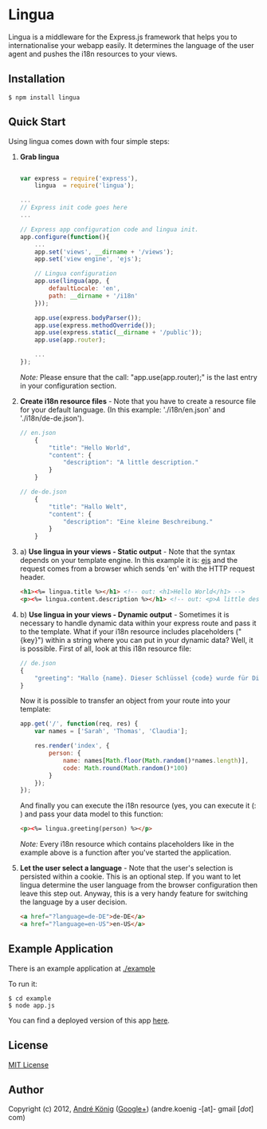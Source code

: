 # Lingua

Lingua is a middleware for the Express.js framework that helps you to internationalise your webapp easily. It determines the language of the user agent and pushes the i18n resources to your views.

## Installation

    $ npm install lingua

## Quick Start

Using lingua comes down with four simple steps:

1. **Grab lingua**

    ```javascript

    var express = require('express'),
        lingua  = require('lingua');

    ...
    // Express init code goes here
    ...    

    // Express app configuration code and lingua init.
    app.configure(function(){
        ...
        app.set('views', __dirname + '/views');
        app.set('view engine', 'ejs');

        // Lingua configuration
        app.use(lingua(app, {
            defaultLocale: 'en',
            path: __dirname + '/i18n'
        }));

        app.use(express.bodyParser());
        app.use(express.methodOverride());
        app.use(express.static(__dirname + '/public'));
        app.use(app.router);

        ...
    });
    ```
    _Note:_ Please ensure that the call: "app.use(app.router);" is the last entry in your configuration section.

2. **Create i18n resource files** - Note that you have to create a resource file for your default language. (In this example: './i18n/en.json' and './i18n/de-de.json').

    ```javascript
    // en.json
        {
            "title": "Hello World",
            "content": {
                "description": "A little description."
            }
        }

    // de-de.json
        {
            "title": "Hallo Welt",
            "content": {
                "description": "Eine kleine Beschreibung."
            }
        }
    ```

3. a) **Use lingua in your views - Static output** - Note that the syntax depends on your template engine. In this example it is: [ejs](http://embeddedjs.com/) and the request comes from a browser which sends 'en' with the HTTP request header.

    ```html
    <h1><%= lingua.title %></h1> <!-- out: <h1>Hello World</h1> -->
    <p><%= lingua.content.description %></h1> <!-- out: <p>A little description.</p> -->
    ```

3. b) **Use lingua in your views - Dynamic output** - Sometimes it is necessary to handle dynamic data within your express route and pass it to the template. What if your i18n resource includes placeholders ("{key}") within a string where you can put in your dynamic data? Well, it is possible. First of all, look at this i18n resource file:

    ```javascript
    // de.json
    {
        "greeting": "Hallo {name}. Dieser Schlüssel {code} wurde für Dich generiert."
    }
    ```

    Now it is possible to transfer an object from your route into your template:

    ```javascript
    app.get('/', function(req, res) {
        var names = ['Sarah', 'Thomas', 'Claudia'];

        res.render('index', {
            person: {
                name: names[Math.floor(Math.random()*names.length)],
                code: Math.round(Math.random()*100)
            }
        });
    });
    ```

    And finally you can execute the i18n resource (yes, you can execute it (: ) and pass your data model to this function:

    ```html
    <p><%= lingua.greeting(person) %></p>
    ```

    _Note:_ Every i18n resource which contains placeholders like in the example above is a function after you've started the application.

4. **Let the user select a language** - Note that the user's selection is persisted within a cookie. This is an optional step. If you want to let lingua determine the user language from the browser configuration then leave this step out. Anyway, this is a very handy feature for switching the language by a user decision.

    ```html
    <a href="?language=de-DE">de-DE</a>
    <a href="?language=en-US">en-US</a>
    ```


## Example Application

There is an example application at [./example](https://github.com/akoenig/express-lingua/tree/master/example)

To run it:

    $ cd example
    $ node app.js

You can find a deployed version of this app [here](http://express-lingua-demo.herokuapp.com).

## License

[MIT License](http://www.opensource.org/licenses/mit-license.php)

## Author

Copyright (c) 2012, [André König](http://lochkartenstanzer.de) ([Google+](http://profile.lochkartenstanzer.de)) (andre.koenig -[at]- gmail [*dot*] com)
